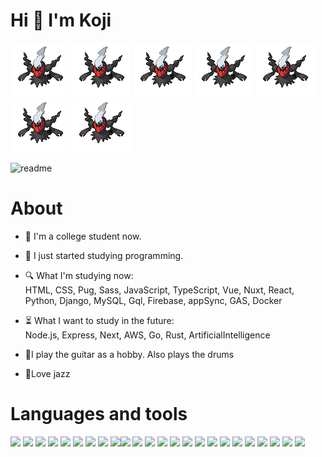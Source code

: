 # Hi :wave: I'm Koji 
![darkrai](https://raw.githubusercontent.com/PokeAPI/sprites/master/sprites/pokemon/versions/generation-v/black-white/animated/491.gif)
![darkrai](https://raw.githubusercontent.com/PokeAPI/sprites/master/sprites/pokemon/versions/generation-v/black-white/animated/491.gif)
![darkrai](https://raw.githubusercontent.com/PokeAPI/sprites/master/sprites/pokemon/versions/generation-v/black-white/animated/491.gif)
![darkrai](https://raw.githubusercontent.com/PokeAPI/sprites/master/sprites/pokemon/versions/generation-v/black-white/animated/491.gif)
![darkrai](https://raw.githubusercontent.com/PokeAPI/sprites/master/sprites/pokemon/versions/generation-v/black-white/animated/491.gif)
![darkrai](https://raw.githubusercontent.com/PokeAPI/sprites/master/sprites/pokemon/versions/generation-v/black-white/animated/491.gif)
![darkrai](https://raw.githubusercontent.com/PokeAPI/sprites/master/sprites/pokemon/versions/generation-v/black-white/animated/491.gif)
<!--  ![darkrai](https://raw.githubusercontent.com/PokeAPI/sprites/master/sprites/pokemon/versions/generation-v/black-white/animated/493.gif) -->
<!--  ![darkrai](https://raw.githubusercontent.com/PokeAPI/sprites/master/sprites/pokemon/versions/generation-v/black-white/animated/384.gif) -->
<!--  ![darkrai](https://raw.githubusercontent.com/PokeAPI/sprites/master/sprites/pokemon/versions/generation-v/black-white/animated/249.gif) -->
<!--  ![darkrai](https://raw.githubusercontent.com/PokeAPI/sprites/master/sprites/pokemon/versions/generation-v/black-white/animated/150.gif) -->
<!--  ![darkrai](https://raw.githubusercontent.com/PokeAPI/sprites/master/sprites/pokemon/versions/generation-v/black-white/animated/483.gif) -->
<!--  ![darkrai](https://raw.githubusercontent.com/PokeAPI/sprites/master/sprites/pokemon/versions/generation-v/black-white/animated/643.gif) -->
<!--  ![darkrai](https://raw.githubusercontent.com/PokeAPI/sprites/master/sprites/pokemon/versions/generation-v/black-white/animated/386.gif) -->
![readme](https://user-images.githubusercontent.com/71201308/99968993-3844fe00-2ddd-11eb-90c0-972f25ad58ce.png)
# About 
-  :pencil: I'm a college student now.
-  :muscle: I just started studying programming.  
  
-  :mag: What I'm studying now:  
        HTML, CSS, Pug, Sass, JavaScript, TypeScript,
        Vue, Nuxt, React, Python, Django, MySQL, Gql, Firebase, appSync, GAS, Docker
- :hourglass_flowing_sand: What I want to study in the future:  
Node.js, Express, Next, AWS, Go, Rust, ArtificialIntelligence  
  
  
- :guitar:I play the guitar as a hobby. Also plays the drums
-  :saxophone:Love jazz
# Languages and tools
<img src="https://cdn.svgporn.com/logos/html-5.svg" width="30px"> <img src="https://cdn.svgporn.com/logos/css-3.svg" width="30px"> <img src="https://cdn.svgporn.com/logos/sass.svg" width="40px"> <img src="https://cdn.svgporn.com/logos/pug.svg" width="40px"> <img src="https://cdn.svgporn.com/logos/javascript.svg" width="40px"> <img src="https://cdn.svgporn.com/logos/typescript-icon.svg" width="40px"> <img src="https://cdn.svgporn.com/logos/vue.svg" width="40px"> <img src="https://cdn.svgporn.com/logos/vuetifyjs.svg" width="30px"> <img src="https://cdn.svgporn.com/logos/nuxt-icon.svg" width="40px"><img src="https://cdn.svgporn.com/logos/react.svg" width="40px"> <img src="https://cdn.svgporn.com/logos/nextjs.svg" width="40px"> <img src="https://cdn.svgporn.com/logos/npm.svg" width="40px"> <img src="https://cdn.svgporn.com/logos/yarn.svg" width="40px"> <img src="https://cdn.svgporn.com/logos/python.svg" width="40px"> <img src="https://cdn.svgporn.com/logos/django-icon.svg" width="30px"> <img src="https://cdn.svgporn.com/logos/firebase.svg" width="30px"> <img src="https://cdn.svgporn.com/logos/graphql.svg" width="30px"> <img src="https://cdn.svgporn.com/logos/git-icon.svg" width="40px"> <img src="https://cdn.svgporn.com/logos/github-icon.svg" width="40px"> <img src="https://cdn.svgporn.com/logos/gitlab.svg" width="40px"> <img src="https://cdn.svgporn.com/logos/visual-studio-code.svg" width="40px"> <img src="https://cdn.svgporn.com/logos/eslint.svg" width="40px"> <img src="https://cdn.svgporn.com/logos/prettier.svg" width="40px">  <img src="https://cdn.svgporn.com/logos/docker.svg" width="40px">

